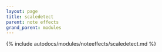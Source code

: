 ```yaml
---
layout: page
title: scaledetect
parent: note effects
grand_parent: modules
---
```


{% include autodocs/modules/noteeffects/scaledetect.md %}
